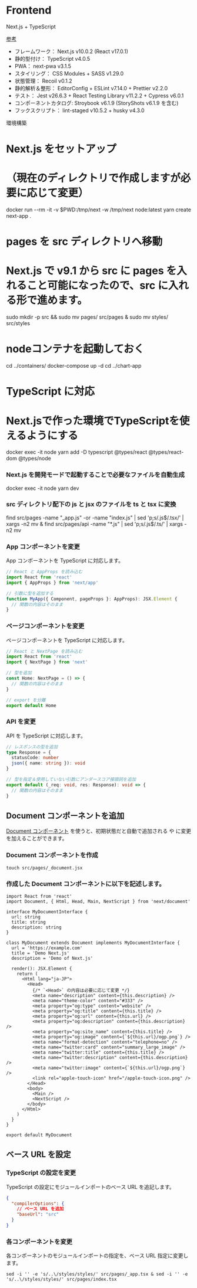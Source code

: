 # Frontend
Next.js + TypeScript

[参考](https://zenn.dev/higa/articles/d7bf3460dafb1734ef43)


- フレームワーク： Next.js v10.0.2 (React v17.0.1)
- 静的型付け： TypeScript v4.0.5
- PWA： next-pwa v3.1.5
- スタイリング： CSS Modules + SASS v1.29.0
- 状態管理： Recoil v0.1.2
- 静的解析＆整形： EditorConfig + ESLint v7.14.0 + Prettier v2.2.0
- テスト： Jest v26.6.3 + React Testing Library v11.2.2 + Cypress v6.0.1
- コンポーネントカタログ: Stroybook v6.1.9 (StoryShots v6.1.9 を含む)
- フックスクリプト： lint-staged v10.5.2 + husky v4.3.0


環境構築
# Next.js をセットアップ
# （現在のディレクトリで作成しますが必要に応じて変更）
docker run --rm -it -v $PWD:/tmp/next -w /tmp/next node:latest yarn create next-app .

# pages を src ディレクトリへ移動
# Next.js で v9.1 から src に pages を入れること可能になったので、src に入れる形で進めます。
sudo mkdir -p src && sudo mv pages/ src/pages & sudo mv styles/ src/styles
  
# nodeコンテナを起動しておく
cd ../containers/
docker-compose up -d
cd ../chart-app

# TypeScript に対応
# Next.jsで作った環境でTypeScriptを使えるようにする
docker exec -it node yarn add -D typescript @types/react @types/react-dom @types/node

### Next.js を開発モードで起動することで必要なファイルを自動生成
docker exec -it node yarn dev

### src ディレクトリ配下の js と jsx のファイルを ts と tsx に変換
find src/pages -name "_app.js" -or -name "index.js" | sed 'p;s/.js$/.tsx/' | xargs -n2 mv & find src/pages/api -name "*.js" | sed 'p;s/.js$/.ts/' | xargs -n2 mv

### App コンポーネントを変更
App コンポーネントを TypeScript に対応します。
```src/pages/_app.jsx
// React と AppProps を読み込む
import React from 'react'
import { AppProps } from 'next/app'

// 引数に型を追加する
function MyApp({ Component, pageProps }: AppProps): JSX.Element {
  // 関数の内容はそのまま
}
```

### ページコンポーネントを変更
ページコンポーネントを TypeScript に対応します。
```src/pages/index.jsx
// React と NextPage を読み込む
import React from 'react'
import { NextPage } from 'next'

// 型を追加
const Home: NextPage = () => {
  // 関数の内容はそのまま
}

// export を分離
export default Home
```

### API を変更
API を TypeScript に対応します。
```src/pages/api/hello.ts
// レスポンスの型を追加
type Response = {
  statusCode: number
  json({ name: string }): void
}

// 型を指定＆使用していない引数にアンダースコア接頭詞を追加
export default (_req: void, res: Response): void => {
  // 関数の内容はそのまま
}
```

## Document コンポーネントを追加
[Document コンポーネント](https://nextjs.org/docs/advanced-features/custom-document) を使うと、初期状態だと自動で追加される <html> や <body> に変更を加えることができます。

### Document コンポーネントを作成
```
touch src/pages/_document.jsx
```

### 作成した Document コンポーネントに以下を記述します。
```
import React from 'react'
import Document, { Html, Head, Main, NextScript } from 'next/document'

interface MyDocumentInterface {
  url: string
  title: string
  description: string
}

class MyDocument extends Document implements MyDocumentInterface {
  url = 'https://example.com'
  title = 'Demo Next.js'
  description = 'Demo of Next.js'

  render(): JSX.Element {
    return (
      <Html lang="ja-JP">
        <Head>
          {/* `<Head>` の内容は必要に応じて変更 */}
          <meta name="description" content={this.description} />
          <meta name="theme-color" content="#333" />
          <meta property="og:type" content="website" />
          <meta property="og:title" content={this.title} />
          <meta property="og:url" content={this.url} />
          <meta property="og:description" content={this.description} />
          <meta property="og:site_name" content={this.title} />
          <meta property="og:image" content={`${this.url}/ogp.png`} />
          <meta name="format-detection" content="telephone=no" />
          <meta name="twitter:card" content="summary_large_image" />
          <meta name="twitter:title" content={this.title} />
          <meta name="twitter:description" content={this.description} />
          <meta name="twitter:image" content={`${this.url}/ogp.png`} />
          <link rel="apple-touch-icon" href="/apple-touch-icon.png" />
        </Head>
        <body>
          <Main />
          <NextScript />
        </body>
      </Html>
    )
  }
}

export default MyDocument
```

## ベース URL を設定
### TypeScript の設定を変更
TypeScript の設定にモジュールインポートのベース URL を追記します。
```tsconfig.json
{
  "compilerOptions": {
    // ベース URL を追加
    "baseUrl": "src"
  }
}
```

### 各コンポーネントを変更
各コンポーネントのモジュールインポートの指定を、ベース URL 指定に変更します。
```
sed -i '' -e 's/..\/styles/styles/' src/pages/_app.tsx & sed -i '' -e 's/..\/styles/styles/' src/pages/index.tsx
```





